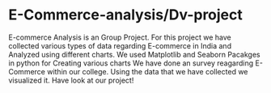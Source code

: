 # E-Commerce-analysis/Dv-project
E-commerce Analysis is an Group Project.
For this project we have collected various types of data regarding E-commerce in India and Analyzed using different charts.
We used Matplotlib and Seaborn Pacakges in python for Creating various charts
We have done an survey reagarding E-Commerce within our college.
Using the data that we have collected we visualized it.
Have look at our project!

